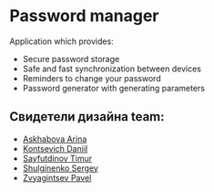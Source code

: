 # Password manager

Application which provides:
* Secure password storage
* Safe and fast synchronization between devices
* Reminders to change your password
* Password generator with generating parameters
 
## Свидетели дизайна team:
* [Askhabova Arina](https://github.com/arishask)
* [Kontsevich Daniil](https://github.com/kontsevich-daniil)
* [Sayfutdinov Timur](https://github.com/TeeeMur)
* [Shulginenko Sergey](https://github.com/londonwaterloo)
* [Zvyagintsev Pavel](https://github.com/Pavel196731)

